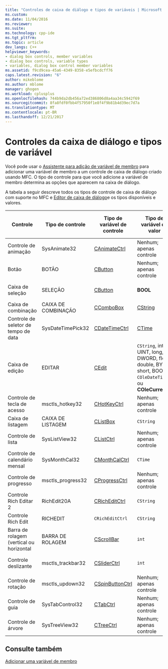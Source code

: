 ```yaml
---
title: "Controles de caixa de diálogo e tipos de variáveis | Microsoft Docs"
ms.custom: 
ms.date: 11/04/2016
ms.reviewer: 
ms.suite: 
ms.technology: cpp-ide
ms.tgt_pltfrm: 
ms.topic: article
dev_langs: C++
helpviewer_keywords:
- dialog box controls, member variables
- dialog box controls, variable types
- variables, dialog box control member variables
ms.assetid: f9cd9cea-45a6-4349-8358-e5efbcdcff76
caps.latest.revision: "6"
author: mikeblome
ms.author: mblome
manager: ghogen
ms.workload: cplusplus
ms.openlocfilehash: 744b9da2db456a72ed386806d8a4aa34c5942f69
ms.sourcegitcommit: 8fa8fdf0fbb4f57950f1e8f4f9b81b4d39ec7d7a
ms.translationtype: MT
ms.contentlocale: pt-BR
ms.lasthandoff: 12/21/2017
---
```

# <a name="dialog-box-controls-and-variable-types"></a>Controles da caixa de diálogo e tipos de variável
Você pode usar o [Assistente para adição de variável de membro](../ide/add-member-variable-wizard.md) para adicionar uma variável de membro a um controle de caixa de diálogo criado usando MFC. O tipo de controle para que você adicione a variável de membro determina as opções que aparecem na caixa de diálogo.  
  
 A tabela a seguir descreve todos os tipos de controle de caixa de diálogo com suporte no MFC e [Editor de caixa de diálogo](../windows/dialog-editor.md)e os tipos disponíveis e valores.  
  
|Controle|Tipo de controle|Tipo de variável de controle|Tipo de variável de valor|Valores mínimos/máximos (somente tipo de valor)|  
|-------------|------------------|---------------------------|-------------------------|-----------------------------------------|  
|Controle de animação|SysAnimate32|[CAnimateCtrl](../mfc/reference/canimatectrl-class.md)|Nenhum; apenas controle|N/D|  
|Botão|BOTÃO|[CButton](../mfc/reference/cbutton-class.md)|Nenhum; apenas controle|N/D|  
|Caixa de seleção|SELEÇÃO|[CButton](../mfc/reference/cbutton-class.md)|**BOOL**|Valor mínimo/máximo do valor|  
|Caixa de combinação|CAIXA DE COMBINAÇÃO|[CComboBox](../mfc/reference/ccombobox-class.md)|[CString](../atl-mfc-shared/reference/cstringt-class.md)|Caracteres de max|  
|Controle de seletor de tempo de data|SysDateTimePick32|[CDateTimeCtrl](../mfc/reference/cdatetimectrl-class.md)|[CTime](../atl-mfc-shared/reference/ctime-class.md)|Valor mínimo/máximo do valor|  
|Caixa de edição|EDITAR|[CEdit](../mfc/reference/cedit-class.md)|`CString`, int, UINT, long, DWORD, float, double, BYTE, short, BOOL, `COleDateTime`, ou **COleCurrency**|Valor do mínimo valor/máx; Alguns caracteres máximo de suporte|  
|Controle de tecla de acesso|msctls_hotkey32|[CHotKeyCtrl](../mfc/reference/chotkeyctrl-class.md)|Nenhum; apenas controle|N/D|  
|Caixa de listagem|CAIXA DE LISTAGEM|[CListBox](../mfc/reference/clistbox-class.md)|`CString`|Caracteres de max|  
|Controle de lista|SysListView32|[CListCtrl](../mfc/reference/clistctrl-class.md)|Nenhum; apenas controle|N/D|  
|Controle de calendário mensal|SysMonthCal32|[CMonthCalCtrl](../mfc/reference/cmonthcalctrl-class.md)|`CTime`|Valor mínimo/máximo do valor|  
|Controle de progresso|msctls_progress32|[CProgressCtrl](../mfc/reference/cprogressctrl-class.md)|Nenhum; apenas controle|N/D|  
|Controle Rich Editar 2|RichEdit20A|[CRichEditCtrl](../mfc/reference/cricheditctrl-class.md)|`CString`|Caracteres de max|  
|Controle Rich Edit|RICHEDIT|`CRichEditCtrl`|`CString`|Caracteres de max|  
|Barra de rolagem (vertical ou horizontal|BARRA DE ROLAGEM|[CScrollBar](../mfc/reference/cscrollbar-class.md)|`int`|Valor mínimo/máximo do valor|  
|Controle deslizante|msctls_trackbar32|[CSliderCtrl](../mfc/reference/csliderctrl-class.md)|`int`|Valor mínimo/máximo do valor|  
|Controle de rotação|msctls_updown32|[CSpinButtonCtrl](../mfc/reference/cspinbuttonctrl-class.md)|Nenhum; apenas controle|N/D|  
|Controle de guia|SysTabControl32|[CTabCtrl](../mfc/reference/ctabctrl-class.md)|Nenhum; apenas controle|N/D|  
|Controle de árvore|SysTreeView32|[CTreeCtrl](../mfc/reference/ctreectrl-class.md)|Nenhum; apenas controle|N/D|  
  
## <a name="see-also"></a>Consulte também  
 [Adicionar uma variável de membro](../ide/adding-a-member-variable-visual-cpp.md)